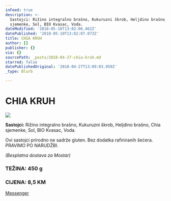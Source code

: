 ```yaml
---
inFeed: true
description: >-
  Sastojci: Rižino integralno brašno, Kukuruzni škrob, Heljdino brašno, Chia
  sjemenke, Sol, BIO Kvasac, Voda.
dateModified: '2018-05-10T13:02:06.462Z'
datePublished: '2018-05-10T13:02:07.073Z'
title: CHIA KRUH
author: []
publisher: {}
via: {}
sourcePath: _posts/2018-04-27-chia-kruh.md
starred: false
datePublishedOriginal: '2018-04-27T13:09:03.959Z'
_type: Blurb

---
```

# CHIA KRUH
![](https://the-grid-user-content.s3-us-west-2.amazonaws.com/f9cbed3d-0e6f-4eb5-9b28-8af61ed9faac.jpg)

**Sastojci:** Rižino integralno brašno, Kukuruzni škrob, Heljdino brašno, Chia sjemenke, Sol, BIO Kvasac, Voda.

Ovi sastojci prirodno ne sadrže gluten. Bez dodatka rafiniranih šećera. PRAVIMO PO NARUDŽBI.

_(Besplatna dostava za Mostar)_

### TEŽINA: 450 g

### CIJENA: 8,5 KM
[Messenger][0]

[0]: https://www.messenger.com/t/greenday.kolaci.peciva